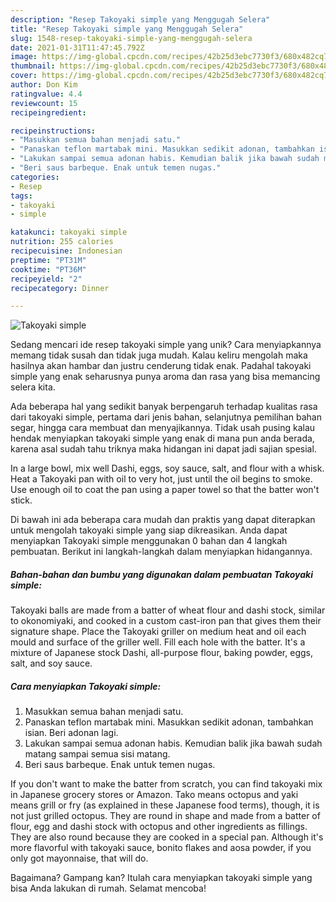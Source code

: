 ```yaml
---
description: "Resep Takoyaki simple yang Menggugah Selera"
title: "Resep Takoyaki simple yang Menggugah Selera"
slug: 1548-resep-takoyaki-simple-yang-menggugah-selera
date: 2021-01-31T11:47:45.792Z
image: https://img-global.cpcdn.com/recipes/42b25d3ebc7730f3/680x482cq70/takoyaki-simple-foto-resep-utama.jpg
thumbnail: https://img-global.cpcdn.com/recipes/42b25d3ebc7730f3/680x482cq70/takoyaki-simple-foto-resep-utama.jpg
cover: https://img-global.cpcdn.com/recipes/42b25d3ebc7730f3/680x482cq70/takoyaki-simple-foto-resep-utama.jpg
author: Don Kim
ratingvalue: 4.4
reviewcount: 15
recipeingredient:

recipeinstructions:
- "Masukkan semua bahan menjadi satu."
- "Panaskan teflon martabak mini. Masukkan sedikit adonan, tambahkan isian. Beri adonan lagi."
- "Lakukan sampai semua adonan habis. Kemudian balik jika bawah sudah matang sampai semua sisi matang."
- "Beri saus barbeque. Enak untuk temen nugas."
categories:
- Resep
tags:
- takoyaki
- simple

katakunci: takoyaki simple 
nutrition: 255 calories
recipecuisine: Indonesian
preptime: "PT31M"
cooktime: "PT36M"
recipeyield: "2"
recipecategory: Dinner

---
```



![Takoyaki simple](https://img-global.cpcdn.com/recipes/42b25d3ebc7730f3/680x482cq70/takoyaki-simple-foto-resep-utama.jpg)

Sedang mencari ide resep takoyaki simple yang unik? Cara menyiapkannya memang tidak susah dan tidak juga mudah. Kalau keliru mengolah maka hasilnya akan hambar dan justru cenderung tidak enak. Padahal takoyaki simple yang enak seharusnya punya aroma dan rasa yang bisa memancing selera kita.

Ada beberapa hal yang sedikit banyak berpengaruh terhadap kualitas rasa dari takoyaki simple, pertama dari jenis bahan, selanjutnya pemilihan bahan segar, hingga cara membuat dan menyajikannya. Tidak usah pusing kalau hendak menyiapkan takoyaki simple yang enak di mana pun anda berada, karena asal sudah tahu triknya maka hidangan ini dapat jadi sajian spesial.

In a large bowl, mix well Dashi, eggs, soy sauce, salt, and flour with a whisk. Heat a Takoyaki pan with oil to very hot, just until the oil begins to smoke. Use enough oil to coat the pan using a paper towel so that the batter won&#39;t stick.


Di bawah ini ada beberapa cara mudah dan praktis yang dapat diterapkan untuk mengolah takoyaki simple yang siap dikreasikan. Anda dapat menyiapkan Takoyaki simple menggunakan 0 bahan dan 4 langkah pembuatan. Berikut ini langkah-langkah dalam menyiapkan hidangannya.

<!--inarticleads1-->

##### Bahan-bahan dan bumbu yang digunakan dalam pembuatan Takoyaki simple:



Takoyaki balls are made from a batter of wheat flour and dashi stock, similar to okonomiyaki, and cooked in a custom cast-iron pan that gives them their signature shape. Place the Takoyaki griller on medium heat and oil each mould and surface of the griller well. Fill each hole with the batter. It&#39;s a mixture of Japanese stock Dashi, all-purpose flour, baking powder, eggs, salt, and soy sauce. 

<!--inarticleads2-->

##### Cara menyiapkan Takoyaki simple:

1. Masukkan semua bahan menjadi satu.
1. Panaskan teflon martabak mini. Masukkan sedikit adonan, tambahkan isian. Beri adonan lagi.
1. Lakukan sampai semua adonan habis. Kemudian balik jika bawah sudah matang sampai semua sisi matang.
1. Beri saus barbeque. Enak untuk temen nugas.


If you don&#39;t want to make the batter from scratch, you can find takoyaki mix in Japanese grocery stores or Amazon. Tako means octopus and yaki means grill or fry (as explained in these Japanese food terms), though, it is not just grilled octopus. They are round in shape and made from a batter of flour, egg and dashi stock with octopus and other ingredients as fillings. They are also round because they are cooked in a special pan. Although it&#39;s more flavorful with takoyaki sauce, bonito flakes and aosa powder, if you only got mayonnaise, that will do. 

Bagaimana? Gampang kan? Itulah cara menyiapkan takoyaki simple yang bisa Anda lakukan di rumah. Selamat mencoba!
